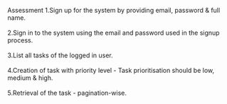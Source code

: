 Assessment
 1.Sign up for the system by providing email, password & full name. <br></br>
 2.Sign in to the system using the email and password used in the signup process.<br></br>
 3.List all tasks of the logged in user.<br></br>
 4.Creation of task with priority level - Task prioritisation should be low, medium &
   high.<br></br>
 5.Retrieval of the task - pagination-wise.
